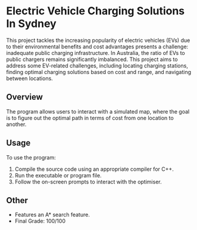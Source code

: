 # Electric Vehicle Charging Solutions In Sydney

This project tackles the increasing popularity of electric vehicles (EVs) due to their environmental benefits and cost advantages presents a challenge: inadequate public charging infrastructure. In Australia, the ratio of EVs to public chargers remains significantly imbalanced. This project aims to address some EV-related challenges, including locating charging stations, finding optimal charging solutions based on cost and range, and navigating between locations.

## Overview

The program allows users to interact with a simulated map, where the goal is to figure out the optimal path in terms of cost from one location to another.

## Usage

To use the program:

1. Compile the source code using an appropriate compiler for C++.
2. Run the executable or program file.
3. Follow the on-screen prompts to interact with the optimiser.

## Other

- Features an A* search feature.
- Final Grade: 100/100
